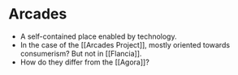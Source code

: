# Arcades
- A self-contained place enabled by technology.
- In the case of the [[Arcades Project]], mostly oriented towards consumerism? But not in [[Flancia]].
- How do they differ from the [[Agora]]?
